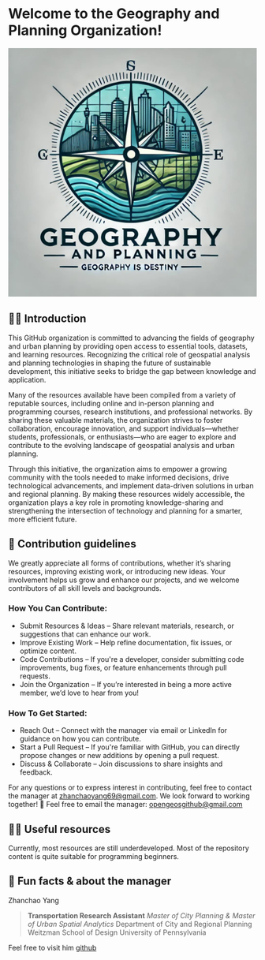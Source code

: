 # Welcome to the Geography and Planning Organization!

![](Geography_Planning_Firm_Logo.jpeg)

## 🙋‍♀️ Introduction
This GitHub organization is committed to advancing the fields of geography and urban planning by providing open access to essential tools, datasets, and learning resources. Recognizing the critical role of geospatial analysis and planning technologies in shaping the future of sustainable development, this initiative seeks to bridge the gap between knowledge and application.

Many of the resources available have been compiled from a variety of reputable sources, including online and in-person planning and programming courses, research institutions, and professional networks. By sharing these valuable materials, the organization strives to foster collaboration, encourage innovation, and support individuals—whether students, professionals, or enthusiasts—who are eager to explore and contribute to the evolving landscape of geospatial analysis and urban planning.

Through this initiative, the organization aims to empower a growing community with the tools needed to make informed decisions, drive technological advancements, and implement data-driven solutions in urban and regional planning. By making these resources widely accessible, the organization plays a key role in promoting knowledge-sharing and strengthening the intersection of technology and planning for a smarter, more efficient future.

## 🌈 Contribution guidelines
We greatly appreciate all forms of contributions, whether it’s sharing resources, improving existing work, or introducing new ideas. Your involvement helps us grow and enhance our projects, and we welcome contributors of all skill levels and backgrounds.

### How You Can Contribute:
- Submit Resources & Ideas – Share relevant materials, research, or suggestions that can enhance our work.
- Improve Existing Work – Help refine documentation, fix issues, or optimize content.
- Code Contributions – If you're a developer, consider submitting code improvements, bug fixes, or feature enhancements through pull requests.
- Join the Organization – If you’re interested in being a more active member, we’d love to hear from you!

### How To Get Started:
- Reach Out – Connect with the manager via email or LinkedIn for guidance on how you can contribute.
- Start a Pull Request – If you're familiar with GitHub, you can directly propose changes or new additions by opening a pull request.
- Discuss & Collaborate – Join discussions to share insights and feedback.

For any questions or to express interest in contributing, feel free to contact the manager at zhanchaoyang69@gmail.com. We look forward to working together! 🚀
Feel free to email the manager: opengeosgithub@gmail.com

## 👩‍💻 Useful resources
Currently, most resources are still underdeveloped.
Most of the repository content is quite suitable for programming beginners.

## 🍿 Fun facts & about the manager

Zhanchao Yang

> **Transportation Research Assistant**
> *Master of City Planning & Master of Urban Spatial Analytics*
> Department of City and Regional Planning
> Weitzman School of Design
> University of Pennsylvania


Feel free to visit him [github](https://github.com/zyang91)
